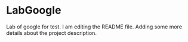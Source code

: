 # LabGoogle
Lab of google for test. I am editing the README file. Adding some more details about the project description.
